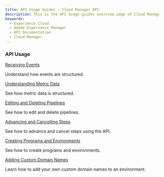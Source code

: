 ```yaml
---
title: API Usage Guides - Cloud Manager API
description: This is the API Usage guides overview page of Cloud Manager API
keywords:
  - Experience Cloud
  - Adobe Experience Manager
  - API Documentation
  - Cloud Manager
---
```


<DiscoverBlock slots="heading, link, text"/>

### API Usage

[Receiving Events](/src/pages/guides/api-usage/receiving-events.md)

Understand how events are structured.

<DiscoverBlock slots="link, text"/>

[Understanding Metric Data](/src/pages/guides/api-usage/understanding-metric-data.md)

See how metric data is structured.

<DiscoverBlock slots="link, text"/>

[Editing and Deleting Pipelines](/src/pages/guides/api-usage/editing-and-deleting-pipelines.md)

See how to edit and delete pipelines.

<DiscoverBlock slots="link, text"/>

[Advancing and Cancelling Steps](/src/pages/guides/api-usage/advancing-and-cancelling-steps.md)

See how to advance and cancel steps using the API.

<DiscoverBlock slots="link, text"/>

[Creating Programs and Environments](/src/pages/guides/api-usage/creating-programs-and-environments.md)

See how to create programs and environments.

<DiscoverBlock slots="link, text"/>

[Adding Custom Domain Names](/src/pages/guides/api-usage/adding-custom-domain-names.md)

Learn how to add your own custom domain names to an environment.

